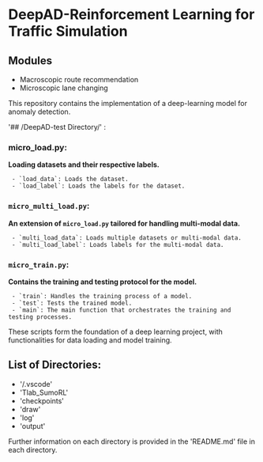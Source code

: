 # DeepAD-Reinforcement Learning for Traffic Simulation

## Modules
- Macroscopic route recommendation
- Microscopic lane changing

This repository contains the implementation of a deep-learning model for anomaly detection.

'## /DeepAD-test Directory/' :

### micro_load.py: 

**Loading datasets and their respective labels.**

     - `load_data`: Loads the dataset.
     - `load_label`: Loads the labels for the dataset.

### `micro_multi_load.py`: 

**An extension of `micro_load.py` tailored for handling multi-modal data.**

     - `multi_load_data`: Loads multiple datasets or multi-modal data.
     - `multi_load_label`: Loads labels for the multi-modal data.

### `micro_train.py`: 

**Contains the training and testing protocol for the model.**

     - `train`: Handles the training process of a model.
     - `test`: Tests the trained model.
     - `main`: The main function that orchestrates the training and testing processes.

These scripts form the foundation of a deep learning project, with functionalities for data loading and model training. 

## List of Directories: 
- '/.vscode'
- 'Tlab_SumoRL'
- 'checkpoints'
- 'draw'
- 'log'
- 'output'
  
Further information on each directory is provided in the 'README.md' file in each directory. 
